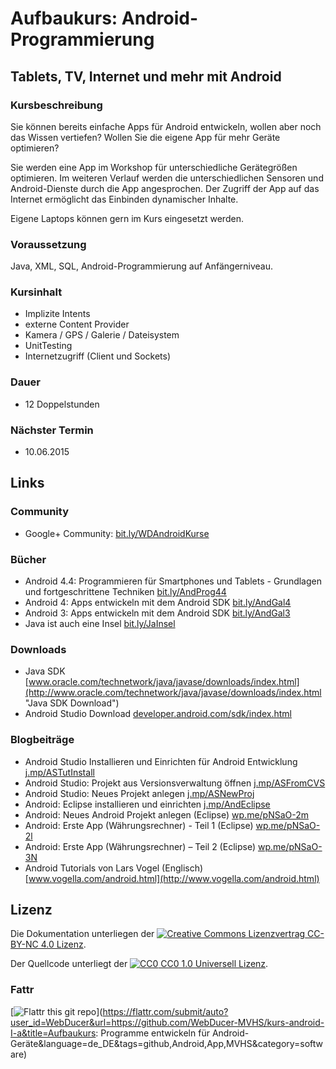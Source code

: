 # Aufbaukurs: Android-Programmierung
## Tablets, TV, Internet und mehr mit Android
### Kursbeschreibung
Sie können bereits einfache Apps für Android entwickeln, wollen aber noch das Wissen vertiefen? Wollen Sie die eigene App für mehr Geräte optimieren?

Sie werden eine App im Workshop für unterschiedliche Gerätegrößen optimieren. Im weiteren Verlauf werden die unterschiedlichen Sensoren und Android-Dienste durch die App angesprochen. Der Zugriff der App auf das Internet ermöglicht das Einbinden dynamischer Inhalte.

Eigene Laptops können gern im Kurs eingesetzt werden.

### Voraussetzung
Java, XML, SQL, Android-Programmierung auf Anfängerniveau.

### Kursinhalt
- Implizite Intents
- externe Content Provider
- Kamera / GPS / Galerie / Dateisystem
- UnitTesting
- Internetzugriff (Client und Sockets)

### Dauer
- 12 Doppelstunden

### Nächster Termin
- 10.06.2015

## Links
### Community
- Google+ Community: [bit.ly/WDAndroidKurse](http://bit.ly/WDAndroidKurse "Google+ Community des Kurses")

### Bücher
- Android 4.4: Programmieren für Smartphones und Tablets - Grundlagen und fortgeschrittene Techniken [bit.ly/AndProg44](http://bit.ly/AndProg44 "Android 4.4: Programmieren für Smartphones und Tablets - Grundlagen und fortgeschrittene Techniken")
- Android 4: Apps entwickeln mit dem Android SDK [bit.ly/AndGal4](http://bit.ly/AndGal4 "Android 4: Apps entwickeln mit dem Android SDK")
- Android 3: Apps entwickeln mit dem Android SDK [bit.ly/AndGal3](http://bit.ly/AndGal3 "Android 3: Apps entwickeln mit dem Android SDK")
- Java ist auch eine Insel [bit.ly/JaInsel](http://bit.ly/JaInsel "Java ist auch eine Insel")

### Downloads
- Java SDK [www.oracle.com/technetwork/java/javase/downloads/index.html](http://www.oracle.com/technetwork/java/javase/downloads/index.html "Java SDK Download")
- Android Studio Download [developer.android.com/sdk/index.html](http://developer.android.com/sdk/index.html "Download von Android Studio")

### Blogbeiträge
- Android Studio Installieren und Einrichten für Android Entwicklung [j.mp/ASTutInstall](http://j.mp/ASTutInstall "Tutorial zu: Android Studio Installieren und Einrichten für Android Entwicklung")
- Android Studio: Projekt aus Versionsverwaltung öffnen [j.mp/ASFromCVS](http://j.mp/ASFromCVS "Android Studio: Projekt aus Versionsverwaltung öffnen")
- Android Studio: Neues Projekt anlegen [j.mp/ASNewProj](http://j.mp/ASNewProj "Android Studio: Neues Projekt anlegen")
- Android: Eclipse installieren und einrichten [j.mp/AndEclipse](http://j.mp/AndEclipse "Android: Eclipse installieren und einrichten")
- Android: Neues Android Projekt anlegen (Eclipse) [wp.me/pNSaO-2m](http://wp.me/pNSaO-2m)
- Android: Erste App (Währungsrechner) - Teil 1 (Eclipse) [wp.me/pNSaO-2l](http://wp.me/pNSaO-2l)
- Android: Erste App (Währungsrechner) – Teil 2 (Eclipse) [wp.me/pNSaO-3N](http://wp.me/pNSaO-3N)
- Android Tutorials von Lars Vogel (Englisch) [www.vogella.com/android.html](http://www.vogella.com/android.html)

## Lizenz

Die Dokumentation unterliegen der [![Creative Commons Lizenzvertrag](https://i.creativecommons.org/l/by-nc/4.0/88x31.png) CC-BY-NC 4.0 Lizenz](http://creativecommons.org/licenses/by-nc/4.0/deed.de).

Der Quellcode unterliegt der [![CC0](http://i.creativecommons.org/p/zero/1.0/88x31.png) CC0 1.0 Universell Lizenz](https://creativecommons.org/publicdomain/zero/1.0/deed.de).

### Fattr
[![Flattr this git repo](http://api.flattr.com/button/flattr-badge-large.png)](https://flattr.com/submit/auto?user_id=WebDucer&url=https://github.com/WebDucer-MVHS/kurs-android-I-a&title=Aufbaukurs: Programme entwickeln für Android-Geräte&language=de_DE&tags=github,Android,App,MVHS&category=software)
